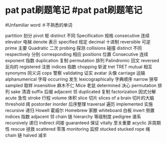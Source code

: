 # pat  pat刷题笔记	#pat pat刷题笔记
	
#Unfamiliar word	＃不熟悉的单词 
	
partition  	划分
pivot   	枢
distinct   	不同
Specification  	规格
consecutive  	连续
elevator   	电梯
denote  	表示
specified  	规定
decimal 	十进制
reversible  	可逆
prime  	主要
Quadratic   	二次
probing   	探测
collisions  	碰撞
distinct   	不同
respectively  	分别
corresponding  	相应
positions   	位置
Consecutive  	连续
exponent   	指数
duplication 	复制
permutation 	排列
Palindromic  	回文
reversed  	反向的
registered  	注册
indices 	指数
chopping	斩波
tret	TRET
mutual 	相互
synonyms 	同义词
cops 	警察
validating	证实
avatar 	头像
carriage 	运输
alphanumerical 	字母
occurring 	发生
lexicographically 	字典顺序
narrow 	狭窄
sampled 	取样
insensitive 	麻木不仁
Mice 	老鼠
determined 	决心
permutation  	排列
sake 	清酒
suffix 	后缀
adjacent 	邻
duplicated 	复制
factorization 	因式分解
acute 	急性
stroke 	行程
volume 	体积
slice	切片
slices of a brain	切片的大脑
threshold 	阈
postorder  inorder 	后序整理
traversal 	遍历
implemented 	实施
recursive 	递归
Howell 	霍威尔
Homebrew 	家酿
whiteboard 	白板
invert 	倒置
indices 	指数
adjacent 	邻
chain 	链
hierarchy  	等级制度
pedigree 	谱系
recursively 	递归
indirect 	间接
guaranteed 	保证
vitally 	至关重要
acyclic 	非周期性
rescue 	拯救
scattered	零落
monitoring  	监控
stucked  	stucked
rope 	绳
chain  	链
halved  	减半

